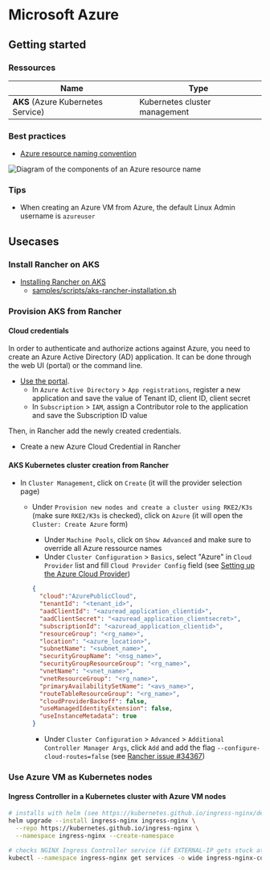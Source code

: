 # Microsoft Azure

## Getting started

### Ressources

Name                               | Type
-----------------------------------|------------------------------
**AKS** (Azure Kubernetes Service) | Kubernetes cluster management

### Best practices

* [Azure resource naming convention](https://learn.microsoft.com/en-us/azure/cloud-adoption-framework/ready/azure-best-practices/resource-naming)

![Diagram of the components of an Azure resource name](https://learn.microsoft.com/en-us/azure/cloud-adoption-framework/_images/ready/resource-naming.png)

### Tips

* When creating an Azure VM from Azure, the default Linux Admin username is `azureuser`

## Usecases

### Install Rancher on AKS

* [Installing Rancher on AKS](https://docs.ranchermanager.rancher.io/getting-started/installation-and-upgrade/install-upgrade-on-a-kubernetes-cluster/rancher-on-aks)
  * [samples/scripts/aks-rancher-installation.sh](../samples/scripts/aks-rancher-installation.sh)

### Provision AKS from Rancher

#### Cloud credentials

In order to authenticate and authorize actions against Azure, you need to create an Azure Active Directory (AD) application. It can be done through the web UI (portal) or the command line.

* [Use the portal](https://docs.microsoft.com/en-us/azure/active-directory/develop/howto-create-service-principal-portal).
  * In `Azure Active Directory` > `App registrations`, register a new application and save the value of Tenant ID, client ID, client secret
  * In `Subscription` > `IAM`, assign a Contributor role to the application and save the Subscription ID value

Then, in Rancher add the newly created credentials.

* Create a new Azure Cloud Credential in Rancher

#### AKS Kubernetes cluster creation from Rancher

* In `Cluster Management`, click on `Create` (it will the provider selection page)
  * Under `Provision new nodes and create a cluster using RKE2/K3s` (make sure `RKE2/K3s` is checked), click on `Azure` (it will open the `Cluster: Create Azure` form)
    * Under `Machine Pools`,  click on `Show Advanced` and make sure to override all Azure ressource names
    * Under `Cluster Configuration` > `Basics`, select "Azure" in `Cloud Provider` list and fill `Cloud Provider Config` field (see [Setting up the Azure Cloud Provider](https://rancher.com/docs/rancher/v2.6/en/cluster-provisioning/rke-clusters/cloud-providers/azure/))

    ```json
    {   
      "cloud":"AzurePublicCloud",
      "tenantId": "<tenant_id>",
      "aadClientId": "<azuread_application_clientid>",
      "aadClientSecret": "<azuread_application_clientsecret>",
      "subscriptionId": "<azuread_application_clientid>",
      "resourceGroup": "<rg_name>",
      "location": "<azure_location>",
      "subnetName": "<subnet_name>",
      "securityGroupName": "<nsg_name>",
      "securityGroupResourceGroup": "<rg_name>",
      "vnetName": "<vnet_name>",
      "vnetResourceGroup": "<rg_name>",
      "primaryAvailabilitySetName": "<avs_name>",
      "routeTableResourceGroup": "<rg_name>",
      "cloudProviderBackoff": false,
      "useManagedIdentityExtension": false,
      "useInstanceMetadata": true
    }
    ```

    * Under `Cluster Configuration` > `Advanced` > `Additional Controller Manager Args`, click `Add` and add the flag `--configure-cloud-routes=false` (see [Rancher issue #34367](https://github.com/rancher/rancher/issues/34367))

### Use Azure VM as Kubernetes nodes

#### Ingress Controller in a Kubernetes cluster with Azure VM nodes

```bash
# installs with helm (see https://kubernetes.github.io/ingress-nginx/deploy/)
helm upgrade --install ingress-nginx ingress-nginx \
  --repo https://kubernetes.github.io/ingress-nginx \
  --namespace ingress-nginx --create-namespace

# checks NGINX Ingress Controller service (if EXTERNAL-IP gets stuck at <pending> then you need to look at the Cloud Provider configuration)
kubectl --namespace ingress-nginx get services -o wide ingress-nginx-controller
```
